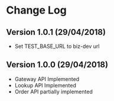 # Change Log

## Version 1.0.1 (29/04/2018)
- Set TEST_BASE_URL to biz-dev url

## Version 1.0.0 (29/04/2018)
- Gateway API Implemented
- Lookup API Implemented
- Order API partially implemented